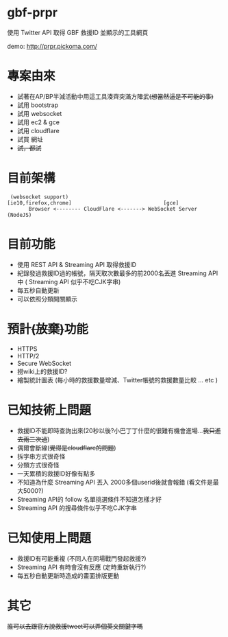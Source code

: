gbf-prpr
===============

使用 Twitter API 取得 GBF 救援ID 並顯示的工具網頁

demo:
http://prpr.pickoma.com/

# 專案由來

- 試著在AP/BP半減活動中用這工具湊齊突滿方陣武~~(想當然這是不可能的事)~~
- 試用 bootstrap
- 試用 websocket
- 試用 ec2 & gce
- 試用 cloudflare
- 試買 網址
- ~~試，都試~~

# 目前架構

```
 (websocket support)
[ie10,firefox,chrome]                              [gce]
       Browser <-------- CloudFlare <-------> WebSocket Server (NodeJS)
```

# 目前功能

- 使用 REST API & Streaming API 取得救援ID
- 紀錄發過救援ID過的帳號，隔天取次數最多的前2000名丟進 Streaming API 中 ( Streaming API 似乎不吃CJK字串)
- 每五秒自動更新
- 可以依照分類開關顯示

# 預計~~(放棄)~~功能

- HTTPS
- HTTP/2 
- Secure WebSocket
- 撈wiki上的救援ID?
- 繪製統計圖表 (每小時的救援數量增減、Twitter帳號的救援數量比較 ... etc )

# 已知技術上問題

- 救援ID不能即時查詢出來(20秒以後?小巴丁丁什麼的很難有機會進場...~~我只進去兩三次過~~)
- 偶爾會斷線(~~覺得是cloudflare的問題~~)
- 拆字串方式很奇怪
- 分類方式很奇怪
- 一天累積的救援ID好像有點多
- 不知道為什麼 Streaming API 丟入 2000多個userid後就會報錯 (看文件是最大5000?)
- Streaming API的 follow 名單挑選條件不知道怎樣才好
- Streaming API 的搜尋條件似乎不吃CJK字串

# 已知使用上問題

- 救援ID有可能重複 (不同人在同場戰鬥發起救援?)
- Streaming API 有時會沒有反應 (定時重新執行?)
- 每五秒自動更新時造成的畫面排版更動

# 其它

~~誰可以去跟官方說救援tweet可以弄個英文關鍵字嗎~~
